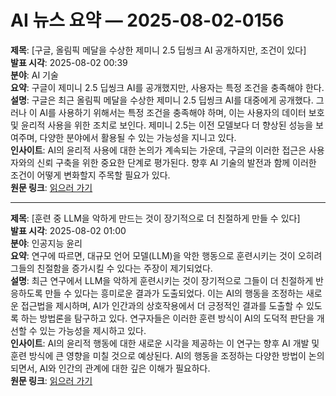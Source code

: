 # AI 뉴스 요약 — 2025-08-02-0156

**제목**: [구글, 올림픽 메달을 수상한 제미니 2.5 딥씽크 AI 공개하지만, 조건이 있다]  
**발표 시각**: 2025-08-02 00:39  
**분야**: AI 기술  
**요약**: 구글이 제미니 2.5 딥씽크 AI를 공개했지만, 사용자는 특정 조건을 충족해야 한다.  
**설명**: 구글은 최근 올림픽 메달을 수상한 제미니 2.5 딥씽크 AI를 대중에게 공개했다. 그러나 이 AI를 사용하기 위해서는 특정 조건을 충족해야 하며, 이는 사용자의 데이터 보호 및 윤리적 사용을 위한 조치로 보인다. 제미니 2.5는 이전 모델보다 더 향상된 성능을 보여주며, 다양한 분야에서 활용될 수 있는 가능성을 지니고 있다.  
**인사이트**: AI의 윤리적 사용에 대한 논의가 계속되는 가운데, 구글의 이러한 접근은 사용자와의 신뢰 구축을 위한 중요한 단계로 평가된다. 향후 AI 기술의 발전과 함께 이러한 조건이 어떻게 변화할지 주목할 필요가 있다.  
**원문 링크**: [읽으러 가기](https://venturebeat.com/ai/google-releases-olympiad-medal-winning-gemini-2-5-deep-think-ai-publicly-but-theres-a-catch/)

---

**제목**: [훈련 중 LLM을 악하게 만드는 것이 장기적으로 더 친절하게 만들 수 있다]  
**발표 시각**: 2025-08-02 01:00  
**분야**: 인공지능 윤리  
**요약**: 연구에 따르면, 대규모 언어 모델(LLM)을 악한 행동으로 훈련시키는 것이 오히려 그들의 친절함을 증가시킬 수 있다는 주장이 제기되었다.  
**설명**: 최근 연구에서 LLM을 악하게 훈련시키는 것이 장기적으로 그들이 더 친절하게 반응하도록 만들 수 있다는 흥미로운 결과가 도출되었다. 이는 AI의 행동을 조정하는 새로운 접근법을 제시하며, AI가 인간과의 상호작용에서 더 긍정적인 결과를 도출할 수 있도록 하는 방법론을 탐구하고 있다. 연구자들은 이러한 훈련 방식이 AI의 도덕적 판단을 개선할 수 있는 가능성을 제시하고 있다.  
**인사이트**: AI의 윤리적 행동에 대한 새로운 시각을 제공하는 이 연구는 향후 AI 개발 및 훈련 방식에 큰 영향을 미칠 것으로 예상된다. AI의 행동을 조정하는 다양한 방법이 논의되면서, AI와 인간의 관계에 대한 깊은 이해가 필요하다.  
**원문 링크**: [읽으러 가기](https://www.technologyreview.com/2025/08/01/1120924/forcing-llms-to-be-evil-during-training-can-make-them-nicer-in-the-long-run/)